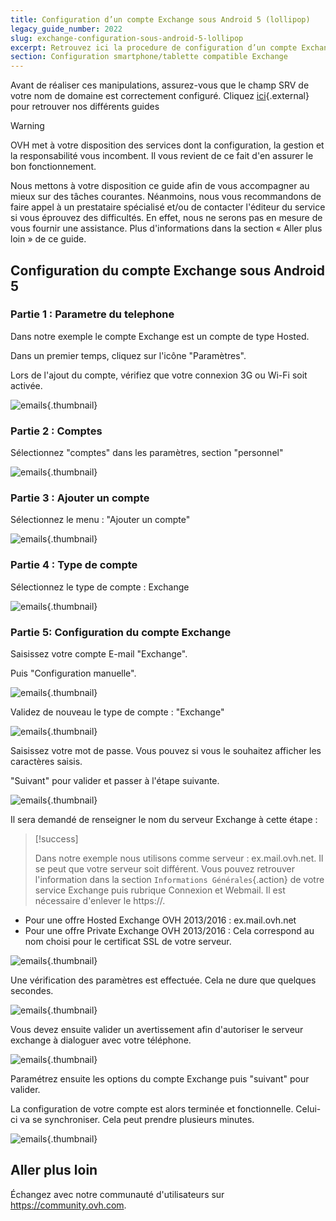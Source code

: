 ```yaml
---
title: Configuration d’un compte Exchange sous Android 5 (lollipop)
legacy_guide_number: 2022
slug: exchange-configuration-sous-android-5-lollipop
excerpt: Retrouvez ici la procedure de configuration d’un compte Exchange sous Android 5 (lollipop)
section: Configuration smartphone/tablette compatible Exchange
---
```


Avant de réaliser ces manipulations, assurez-vous que le champ SRV de votre nom de domaine est correctement configuré. Cliquez [ici](https://www.ovh.com/fr/emails/hosted-exchange/guides/){.external} pour retrouver nos différents guides

> [!warning]
>
> OVH met à votre disposition des services dont la configuration, la gestion et la responsabilité vous incombent. Il vous revient de ce fait d'en assurer le bon fonctionnement.
> 
> Nous mettons à votre disposition ce guide afin de vous accompagner au mieux sur des tâches courantes. Néanmoins, nous vous recommandons de faire appel à un prestataire spécialisé et/ou de contacter l'éditeur du service si vous éprouvez des difficultés. En effet, nous ne serons pas en mesure de vous fournir une assistance. Plus d'informations dans la section « Aller plus loin » de ce guide.
> 

## Configuration du compte Exchange sous Android 5

### Partie 1 &#58; Parametre du telephone
Dans notre exemple le compte Exchange est un compte de type Hosted.

Dans un premier temps, cliquez sur l'icône "Paramètres".

Lors de l'ajout du compte, vérifiez que votre connexion 3G ou Wi-Fi soit activée.


![emails](images/3428.png){.thumbnail}


### Partie 2 &#58; Comptes
Sélectionnez "comptes" dans les paramètres, section "personnel"


![emails](images/3431.png){.thumbnail}


### Partie 3 &#58; Ajouter un compte
Sélectionnez le menu : "Ajouter un compte"


![emails](images/3430.png){.thumbnail}


### Partie 4 &#58; Type de compte
Sélectionnez le type de compte : Exchange


![emails](images/3432.png){.thumbnail}


### Partie 5&#58; Configuration du compte Exchange
Saisissez votre compte E-mail "Exchange".

Puis "Configuration manuelle".


![emails](images/3438.png){.thumbnail}

Validez de nouveau le type de compte : "Exchange"


![emails](images/3439.png){.thumbnail}

Saisissez votre mot de passe. Vous pouvez si vous le souhaitez afficher les caractères saisis.

"Suivant" pour valider et passer à l'étape suivante.


![emails](images/3441.png){.thumbnail}

Il sera demandé de renseigner le nom du serveur Exchange à cette étape :



> [!success]
>
> Dans notre exemple nous utilisons comme serveur : ex.mail.ovh.net. Il se peut que votre serveur soit différent.
> Vous pouvez retrouver l'information dans la section `Informations Générales`{.action}
> de votre service Exchange puis rubrique Connexion et Webmail.
> Il est nécessaire d'enlever le https://.
> 

- Pour une offre Hosted Exchange OVH 2013/2016 : ex.mail.ovh.net
- Pour une offre Private Exchange OVH 2013/2016 : Cela correspond au nom choisi pour le certificat SSL de votre serveur.


![emails](images/3457.png){.thumbnail}

Une vérification des paramètres est effectuée. Cela ne dure que quelques secondes.


![emails](images/3447.png){.thumbnail}

Vous devez ensuite valider un avertissement afin d'autoriser le serveur exchange à dialoguer avec votre téléphone.


![emails](images/3451.png){.thumbnail}

Paramétrez ensuite les options du compte Exchange puis "suivant" pour valider.

La configuration de votre compte est alors terminée et fonctionnelle. Celui-ci va se synchroniser. Cela peut prendre plusieurs minutes.


![emails](images/3460.png){.thumbnail}

## Aller plus loin

Échangez avec notre communauté d'utilisateurs sur <https://community.ovh.com>.